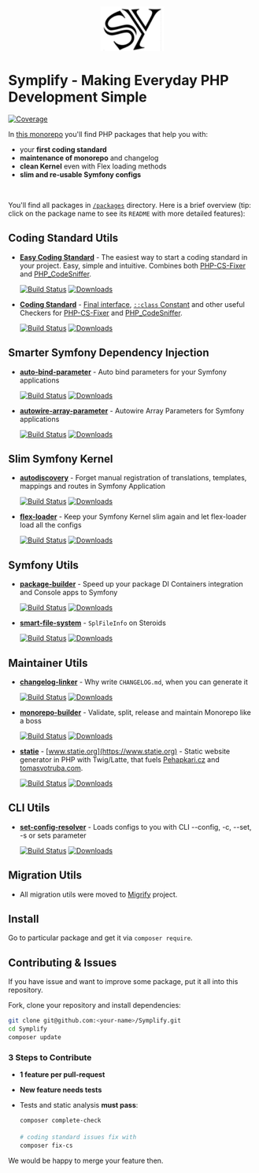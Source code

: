 <div align="center">
    <img src="/docs/symplify.png?v=3">
</div>

# Symplify - Making Everyday PHP Development Simple

[![Coverage](https://img.shields.io/coveralls/symplify/symplify/master.svg?style=flat-square)](https://coveralls.io/github/symplify/symplify?branch=master)

In [this monorepo](https://gomonorepo.org/) you'll find PHP packages that help you with:

* your **first coding standard**
* **maintenance of monorepo** and changelog
* **clean Kernel** even with Flex loading methods
* **slim and re-usable Symfony configs**

<br>

You'll find all packages in [`/packages`](/packages) directory. Here is a brief overview (tip: click on the package name to see its `README` with more detailed features):

## Coding Standard Utils

* **[Easy Coding Standard](https://github.com/symplify/easy-coding-standard)** - The easiest way to start a coding standard in your project. Easy, simple and intuitive. Combines both [PHP-CS-Fixer](https://github.com/friendsofphp/php-cs-fixer) and [PHP_CodeSniffer](https://github.com/squizlabs/PHP_CodeSniffer).

    [![Build Status](https://img.shields.io/github/workflow/status/symplify/easy-coding-standard/Code_Checks?style=flat-square)](https://github.com/symplify/easy-coding-standard/actions)
    [![Downloads](https://img.shields.io/packagist/dt/symplify/easy-coding-standard.svg?style=flat-square)](https://packagist.org/packages/symplify/easy-coding-standard/stats)

* **[Coding Standard](https://github.com/symplify/coding-standard)** - [Final interface](http://ocramius.github.io/blog/when-to-declare-classes-final/), [`::class` Constant](https://www.tomasvotruba.com/blog/2017/08/21/5-useful-rules-from-symplify-coding-standard/#3-class-constant-fixer) and other useful Checkers for [PHP-CS-Fixer](https://github.com/friendsofphp/php-cs-fixer) and [PHP_CodeSniffer](https://github.com/squizlabs/PHP_CodeSniffer).

    [![Build Status](https://img.shields.io/github/workflow/status/symplify/coding-standard/Code_Checks?style=flat-square)](https://github.com/symplify/coding-standard/actions)
    [![Downloads](https://img.shields.io/packagist/dt/symplify/coding-standard.svg?style=flat-square)](https://packagist.org/packages/symplify/coding-standard/stats)

## Smarter Symfony Dependency Injection

- **[auto-bind-parameter](https://github.com/symplify/auto-bind-parameter)** - Auto bind parameters for your Symfony applications

    [![Build Status](https://img.shields.io/github/workflow/status/symplify/auto-bind-parameter/Code_Checks?style=flat-square)](https://github.com/symplify/auto-bind-parameter/actions)
    [![Downloads](https://img.shields.io/packagist/dt/symplify/auto-bind-parameter.svg?style=flat-square)](https://packagist.org/packages/symplify/auto-bind-parameter/stats)

- **[autowire-array-parameter](https://github.com/symplify/autowire-array-parameter)** - Autowire Array Parameters for Symfony applications

    [![Build Status](https://img.shields.io/github/workflow/status/symplify/autowire-array-parameter/Code_Checks?style=flat-square)](https://github.com/symplify/autowire-array-parameter/actions)
    [![Downloads](https://img.shields.io/packagist/dt/symplify/autowire-array-parameter.svg?style=flat-square)](https://packagist.org/packages/symplify/autowire-array-parameter/stats)

## Slim Symfony Kernel

- **[autodiscovery](https://github.com/symplify/autodiscovery)** - Forget manual registration of translations, templates, mappings and routes in Symfony Application

    [![Build Status](https://img.shields.io/github/workflow/status/symplify/autodiscovery/Code_Checks?style=flat-square)](https://github.com/symplify/autodiscovery/actions)
    [![Downloads](https://img.shields.io/packagist/dt/symplify/autodiscovery.svg?style=flat-square)](https://packagist.org/packages/symplify/autodiscovery/stats)

- **[flex-loader](https://github.com/symplify/flex-loader)** - Keep your Symfony Kernel slim again and let flex-loader load all the configs

    [![Build Status](https://img.shields.io/github/workflow/status/symplify/flex-loader/Code_Checks?style=flat-square)](https://github.com/symplify/flex-loader/actions)
    [![Downloads](https://img.shields.io/packagist/dt/symplify/flex-loader.svg?style=flat-square)](https://packagist.org/packages/symplify/flex-loader/stats)

## Symfony Utils

- **[package-builder](https://github.com/symplify/package-builder)** - Speed up your package DI Containers integration and Console apps to Symfony

    [![Build Status](https://img.shields.io/github/workflow/status/symplify/package-builder/Code_Checks?style=flat-square)](https://github.com/symplify/package-builder/actions)
    [![Downloads](https://img.shields.io/packagist/dt/symplify/package-builder.svg?style=flat-square)](https://packagist.org/packages/symplify/package-builder/stats)

- **[smart-file-system](https://github.com/symplify/smart-file-system)** - `SplFileInfo` on Steroids

    [![Build Status](https://img.shields.io/github/workflow/status/symplify/smart-file-system/Code_Checks?style=flat-square)](https://github.com/symplify/smart-file-system/actions)
    [![Downloads](https://img.shields.io/packagist/dt/symplify/smart-file-system.svg?style=flat-square)](https://packagist.org/packages/symplify/smart-file-system/stats)

## Maintainer Utils

- **[changelog-linker](https://github.com/symplify/changelog-linker)** - Why write `CHANGELOG.md`, when you can generate it

    [![Build Status](https://img.shields.io/github/workflow/status/symplify/changelog-linker/Code_Checks?style=flat-square)](https://github.com/symplify/changelog-linker/actions)
    [![Downloads](https://img.shields.io/packagist/dt/symplify/changelog-linker.svg?style=flat-square)](https://packagist.org/packages/symplify/changelog-linker/stats)

- **[monorepo-builder](https://github.com/symplify/monorepo-builder)** - Validate, split, release and maintain Monorepo like a boss

    [![Build Status](https://img.shields.io/github/workflow/status/symplify/monorepo-builder/Code_Checks?style=flat-square)](https://github.com/symplify/monorepo-builder/actions)
    [![Downloads](https://img.shields.io/packagist/dt/symplify/monorepo-builder.svg?style=flat-square)](https://packagist.org/packages/symplify/monorepo-builder/stats)

- **[statie](https://github.com/symplify/statie)** - [www.statie.org](https://www.statie.org) - Static website generator in PHP with Twig/Latte, that fuels [Pehapkari.cz](https://github.com/pehapkari/pehapkari.cz) and [tomasvotruba.com](https://github.com/tomasvotruba/tomasvotruba.com).

    [![Build Status](https://img.shields.io/github/workflow/status/symplify/statie/Code_Checks?style=flat-square)](https://github.com/symplify/statie/actions)
    [![Downloads](https://img.shields.io/packagist/dt/Symplify/statie.svg?style=flat-square)](https://packagist.org/packages/Symplify/statie/stats)

## CLI Utils

- **[set-config-resolver](https://github.com/symplify/set-config-resolver)** - Loads configs to you with CLI --config, -c, --set, -s or sets parameter

    [![Build Status](https://img.shields.io/github/workflow/status/symplify/set-config-resolver/Code_Checks?style=flat-square)](https://github.com/symplify/set-config-resolver/actions)
    [![Downloads](https://img.shields.io/packagist/dt/symplify/set-config-resolver.svg?style=flat-square)](https://packagist.org/packages/symplify/set-config-resolver/stats)

## Migration Utils

- All migration utils were moved to [Migrify](https://github.com/migrify/migrify/) project.

## Install

Go to particular package and get it via `composer require`.

## Contributing & Issues

If you have issue and want to improve some package, put it all into this repository.

Fork, clone your repository and install dependencies:

```bash
git clone git@github.com:<your-name>/Symplify.git
cd Symplify
composer update
```

### 3 Steps to Contribute

- **1 feature per pull-request**
- **New feature needs tests**
- Tests and static analysis **must pass**:

    ```bash
    composer complete-check

    # coding standard issues fix with
    composer fix-cs
    ```

We would be happy to merge your feature then.
